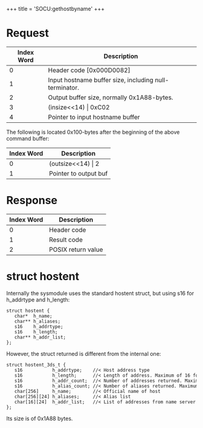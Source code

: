 +++
title = 'SOCU:gethostbyname'
+++

# Request

| Index Word | Description                                            |
|------------|--------------------------------------------------------|
| 0          | Header code \[0x000D0082\]                             |
| 1          | Input hostname buffer size, including null-terminator. |
| 2          | Output buffer size, normally 0x1A88-bytes.             |
| 3          | (insize\<\<14) \| 0xC02                                |
| 4          | Pointer to input hostname buffer                       |

The following is located 0x100-bytes after the beginning of the above
command buffer:

| Index Word | Description           |
|------------|-----------------------|
| 0          | (outsize\<\<14) \| 2  |
| 1          | Pointer to output buf |

# Response

| Index Word | Description        |
|------------|--------------------|
| 0          | Header code        |
| 1          | Result code        |
| 2          | POSIX return value |

# struct hostent

Internally the sysmodule uses the standard hostent struct, but using s16
for h_addrtype and h_length:

```
struct hostent {
   char*  h_name;
   char** h_aliases;
   s16    h_addrtype;
   s16    h_length;
   char** h_addr_list;
};
```

However, the struct returned is different from the internal one:

```
struct hostent_3ds_t {
   s16           h_addrtype;    //< Host address type
   s16           h_length;      //< Length of address. Maximum of 16 for IPV6
   s16           h_addr_count;  //< Number of addresses returned. Maximum of 24
   s16           h_alias_count; //< Number of aliases returned. Maximum of 24
   char[256]     h_name;        //< Official name of host
   char[256][24] h_aliases;     //< Alias list
   char[16][24]  h_addr_list;   //< List of addresses from name server
};
```

Its size is of 0x1A88 bytes.